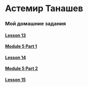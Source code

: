 

# Астемир Танашев
### Мой домашние задания
#### [Lesson 13](Axetike.github.io/lessen-13/app/ "Фигня на котору я потратил час")
#### [Module 5 Part 1](Axetike.github.io/lesson-14/app/ "Шапачка")
#### [Lesson 14](Axetike.github.io/Lesson_14/ "Подключение шрифтов")
#### [Module 5 Part 2](Axetike.github.io/Project/app/ "Подключение шрифтов")
#### [Lesson 15](https://axetike.github.io/Axetike.github.io/lesson-15/app/ "Псевдоклассы")
